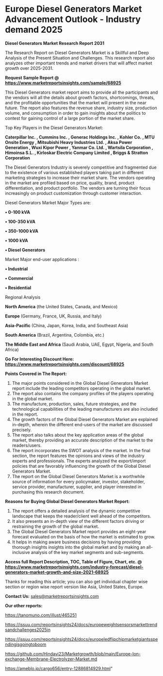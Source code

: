 # Europe Diesel Generators Market Advancement Outlook - Industry demand 2025

<strong>Diesel Generators Market Research Report 2031</strong>

The Research Report on Diesel Generators Market is a Skillful and Deep Analysis of the Present Situation and Challenges. This research report also analyzes other important trends and market drivers that will affect market growth over 2025-2031.

<strong>Request Sample Report @ <a href=https://www.marketreportsinsights.com/sample/68925>https://www.marketreportsinsights.com/sample/68925</a></strong>

This Diesel Generators market report aims to provide all the participants and the vendors will all the details about growth factors, shortcomings, threats, and the profitable opportunities that the market will present in the near future. The report also features the revenue share, industry size, production volume, and consumption in order to gain insights about the politics to contest for gaining control of a large portion of the market share.

Top Key Players in the Diesel Generators Market:

<strong>Caterpillar Inc. , Cummins Inc. , Generac Holdings Inc. , Kohler Co. , MTU Onsite Energy , Mitsubishi Heavy Industries Ltd. , Aksa Power Generation , Wuxi Kipor Power , Yanmar Co. Ltd. , Wartsila Corporation , Himoinsa S.L. , Kirloskar Electric Company Limited , Briggs & Stratton Corporation</strong>

The Diesel Generators Industry is severely competitive and fragmented due to the existence of various established players taking part in different marketing strategies to increase their market share. The vendors operating in the market are profiled based on price, quality, brand, product differentiation, and product portfolio. The vendors are turning their focus increasingly on product customization through customer interaction.

Diesel Generators Market Major Types are:

<strong>• 0-100 kVA

• 100-350 kVA

• 350-1000 kVA

• 1000 kVA

• Diesel Generators</strong>

Market Major end-user applications :

<strong>• Industrial

• Commercial

• Residential</strong>

Regional Analysis

</u><strong><b>North America</b></strong> (the United States, Canada, and Mexico)

<strong><b>Europe </b></strong>(Germany, France, UK, Russia, and Italy)

<strong><b>Asia-Pacific</b></strong> (China, Japan, Korea, India, and Southeast Asia)

<strong><b>South America</b></strong> (Brazil, Argentina, Colombia, etc.)

<strong><b>The Middle East and Africa</b></strong> (Saudi Arabia, UAE, Egypt, Nigeria, and South Africa)

<strong>Go For Interesting Discount Here: <a href=https://www.marketreportsinsights.com/discount/68925>https://www.marketreportsinsights.com/discount/68925</a></strong>

<strong>Points Covered in The Report:</strong>
<ol>
  <li>The major points considered in the Global Diesel Generators Market report include the leading competitors operating in the global market.</li>
  <li>The report also contains the company profiles of the players operating in the global market.</li>
  <li>The manufacture, production, sales, future strategies, and the technological capabilities of the leading manufacturers are also included in the report.</li>
  <li>The growth factors of the Global Diesel Generators Market are explained in-depth, wherein the different end-users of the market are discussed precisely.</li>
  <li>The report also talks about the key application areas of the global market, thereby providing an accurate description of the market to the readers/users.</li>
  <li>The report incorporates the SWOT analysis of the market. In the final section, the report features the opinions and views of the industry experts and professionals. The experts analyzed the export/import policies that are favorably influencing the growth of the Global Diesel Generators Market.</li>
  <li>The report on the Global Diesel Generators Market is a worthwhile source of information for every policymaker, investor, stakeholder, service provider, manufacturer, supplier, and player interested in purchasing this research document.</li>
</ol>
<strong>Reasons for Buying Global Diesel Generators Market Report:</strong>

<ol>
  <li>The report offers a detailed analysis of the dynamic competitive landscape that keeps the reader/client well ahead of the competitors.</li>
  <li>It also presents an in-depth view of the different factors driving or restraining the growth of the global market.</li>
  <li>The Global Diesel Generators Market report provides an eight-year forecast evaluated on the basis of how the market is estimated to grow.</li>
  <li>It helps in making aware business decisions by having providing thorough insights insights into the global market and by making an all-inclusive analysis of the key market segments and sub-segments.</li>
</ol>
<strong>Access full Report Description, TOC, Table of Figure, Chart, etc. @ <a href=https://www.marketreportsinsights.com/industry-forecast/diesel-generators-market-growth-and-size-2021-68925>https://www.marketreportsinsights.com/industry-forecast/diesel-generators-market-growth-and-size-2021-68925</a></strong>


Thanks for reading this article; you can also get individual chapter wise section or region wise report version like Asia, United States, Europe.

<strong>Contact Us:</strong>
sales@marketreportsinsights.com

<strong>Our other reports:</strong>

<a href=https://tanomuno.com/illust/465251>https://tanomuno.com/illust/465251</a>

<a href=https://issuu.com/reportsinsights24/docs/europeweightsensorsmarkettrendsandchallenges2025in>https://issuu.com/reportsinsights24/docs/europeweightsensorsmarkettrendsandchallenges2025in</a>

<a href=https://issuu.com/reportsinsights24/docs/europeledflipchipmarketgiantsspendingisgoingtoboom>https://issuu.com/reportsinsights24/docs/europeledflipchipmarketgiantsspendingisgoingtoboom</a>

<a href=https://github.com/Hindavi23/Marketgrowth/blob/main/Europe-Ion-exchange-Membrane-Electrolyzer-Market.md>https://github.com/Hindavi23/Marketgrowth/blob/main/Europe-Ion-exchange-Membrane-Electrolyzer-Market.md</a>

<a href=https://ameblo.jp/cargo656/entry-12886814929.html>https://ameblo.jp/cargo656/entry-12886814929.html</a>"
